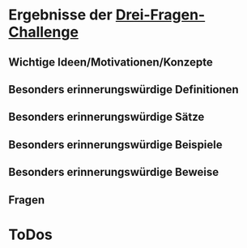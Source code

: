 ﻿<h1>Ergebnisse der <a href="http://math.stanford.edu/~vakil/threethings.html">Drei-Fragen-Challenge</a></h1>

<h2>Wichtige Ideen/Motivationen/Konzepte</h2>

	

<h2>Besonders erinnerungswürdige Definitionen</h2>




<h2>Besonders erinnerungswürdige Sätze</h2>




<h2>Besonders erinnerungswürdige Beispiele</h2>




<h2>Besonders erinnerungswürdige Beweise</h2>




<h2>Fragen</h2>





<h1>ToDos</h1>



